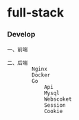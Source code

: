 # full-stack
### Develop
    一、前端

    二、后端
            Nginx
            Docker
            Go
                Api
                Mysql
                Webscoket
                Session
                Cookie
